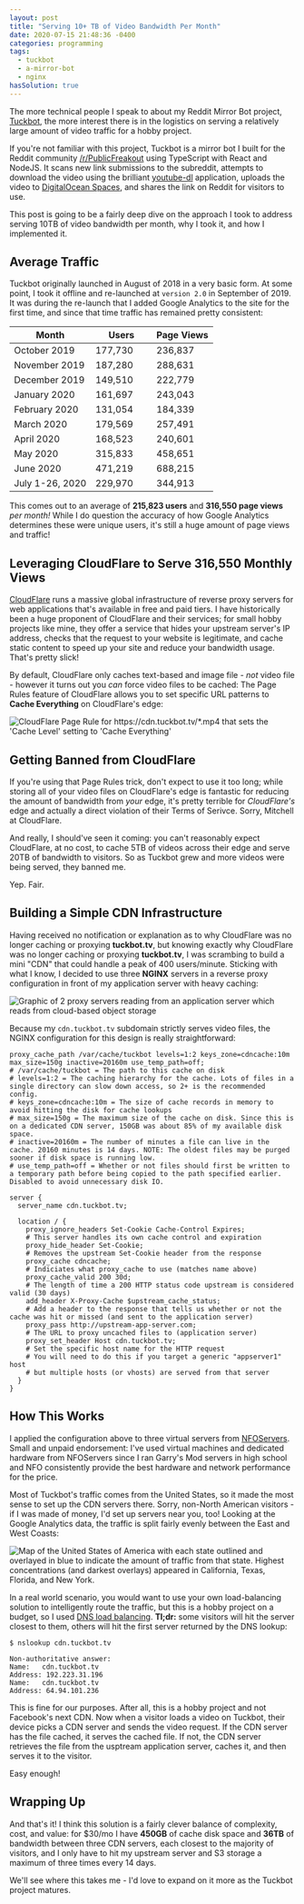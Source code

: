 ```yaml
---
layout: post
title: "Serving 10+ TB of Video Bandwidth Per Month"
date: 2020-07-15 21:48:36 -0400
categories: programming
tags:
  - tuckbot
  - a-mirror-bot
  - nginx
hasSolution: true
---
```


The more technical people I speak to about my Reddit Mirror Bot project, [Tuckbot](https://github.com/kyleratti/tuckbot-downloader), the more interest there is in the logistics on serving a relatively large amount of video traffic for a hobby project.

If you're not familiar with this project, Tuckbot is a mirror bot I built for the Reddit community [/r/PublicFreakout](https://reddit.com/r/PublicFreakout) using TypeScript with React and NodeJS. It scans new link submissions to the subreddit, attempts to download the video using the brilliant [youtube-dl](https://youtube-dl.org/) application, uploads the video to [DigitalOcean Spaces](https://www.digitalocean.com/products/spaces/), and shares the link on Reddit for visitors to use.

This post is going to be a fairly deep dive on the approach I took to address serving 10TB of video bandwidth per month, why I took it, and how I implemented it.

## Average Traffic

Tuckbot originally launched in August of 2018 in a very basic form. At some point, I took it offline and re-launched at `version 2.0` in September of 2019. It was during the re-launch that I added Google Analytics to the site for the first time, and since that time traffic has remained pretty consistent:

<table style="max-width: 500px">
  <thead>
    <tr>
      <th style="width: 40%">Month</th>
      <th style="width: 30%">Users</th>
      <th style="width: 30%">Page Views</th>
    </tr>
  </thead>
  <tbody>
    <tr>
      <td>October 2019</td>
      <td class="rightAlign">177,730</td>
      <td class="rightAlign">236,837</td>
    </tr>
    <tr>
      <td>November 2019</td>
      <td class="rightAlign">187,280</td>
      <td class="rightAlign">288,631</td>
    </tr>
    <tr>
      <td>December 2019</td>
      <td class="rightAlign">149,510</td>
      <td class="rightAlign">222,779</td>
    </tr>
    <tr>
      <td>January 2020</td>
      <td class="rightAlign">161,697</td>
      <td class="rightAlign">243,043</td>
    </tr>
    <tr>
      <td>February 2020</td>
      <td class="rightAlign">131,054</td>
      <td class="rightAlign">184,339</td>
    </tr>
    <tr>
      <td>March 2020</td>
      <td class="rightAlign">179,569</td>
      <td class="rightAlign">257,491</td>
    </tr>
    <tr>
      <td>April 2020</td>
      <td class="rightAlign">168,523</td>
      <td class="rightAlign">240,601</td>
    </tr>
    <tr>
      <td>May 2020</td>
      <td class="rightAlign">315,833</td>
      <td class="rightAlign">458,651</td>
    </tr>
    <tr>
      <td>June 2020</td>
      <td class="rightAlign">471,219</td>
      <td class="rightAlign">688,215</td>
    </tr>
    <tr>
      <td>July 1-26, 2020</td>
      <td class="rightAlign">229,970</td>
      <td class="rightAlign">344,913</td>
    </tr>
  </tbody>
</table>

This comes out to an average of **215,823 users** and **316,550 page views** _per month!_ While I do question the accuracy of how Google Analytics determines these were unique users, it's still a huge amount of page views and traffic!

## Leveraging CloudFlare to Serve 316,550 Monthly Views

[CloudFlare](https://cloudflare.com/) runs a massive global infrastructure of reverse proxy servers for web applications that's available in free and paid tiers. I have historically been a huge proponent of CloudFlare and their services; for small hobby projects like mine, they offer a service that hides your upstream server's IP address, checks that the request to your website is legitimate, and cache static content to speed up your site and reduce your bandwidth usage. That's pretty slick!

By default, CloudFlare only caches text-based and image file - _not_ video file - however it turns out you _can_ force video files to be cached: The Page Rules feature of CloudFlare allows you to set specific URL patterns to **Cache Everything** on CloudFlare's edge:

<img src="/assets/2020-07-15-reddit-mirror-bot-cdn/img/cloudflare-pagerule.png" alt="CloudFlare Page Rule for https://cdn.tuckbot.tv/*.mp4 that sets the 'Cache Level' setting to 'Cache Everything'" />

## Getting Banned from CloudFlare

If you're using that Page Rules trick, don't expect to use it too long; while storing all of your video files on CloudFlare's edge is fantastic for reducing the amount of bandwidth from _your_ edge, it's pretty terrible for _CloudFlare's_ edge and actually a direct violation of their Terms of Serivce. Sorry, Mitchell at CloudFlare.

And really, I should've seen it coming: you can't reasonably expect CloudFlare, at no cost, to cache 5TB of videos across their edge and serve 20TB of bandwidth to visitors. So as Tuckbot grew and more videos were being served, they banned me.

Yep. Fair.

<h2 id="solution">Building a Simple CDN Infrastructure</h2>

Having received no notification or explanation as to why CloudFlare was no longer caching or proxying **tuckbot.tv**, but knowing exactly why CloudFlare was no longer caching or proxying **tuckbot.tv**, I was scrambing to build a mini "CDN" that could handle a peak of 400 users/minute. Sticking with what I know, I decided to use three **NGINX** servers in a reverse proxy configuration in front of my application server with heavy caching:

<img src="/assets/2020-07-15-reddit-mirror-bot-cdn/img/tuckbot-cdn.svg" alt="Graphic of 2 proxy servers reading from an application server which reads from cloud-based object storage" />

Because my `cdn.tuckbot.tv` subdomain strictly serves video files, the NGINX configuration for this design is really straightforward:

```nginx
proxy_cache_path /var/cache/tuckbot levels=1:2 keys_zone=cdncache:10m max_size=150g inactive=20160m use_temp_path=off;
# /var/cache/tuckbot = The path to this cache on disk
# levels=1:2 = The caching hierarchy for the cache. Lots of files in a single directory can slow down access, so 2+ is the recommended config.
# keys_zone=cdncache:10m = The size of cache records in memory to avoid hitting the disk for cache lookups
# max_size=150g = The maximum size of the cache on disk. Since this is on a dedicated CDN server, 150GB was about 85% of my available disk space.
# inactive=20160m = The number of minutes a file can live in the cache. 20160 minutes is 14 days. NOTE: The oldest files may be purged sooner if disk space is running low.
# use_temp_path=off = Whether or not files should first be written to a temporary path before being copied to the path specified earlier. Disabled to avoid unnecessary disk IO.

server {
  server_name cdn.tuckbot.tv;

  location / {
    proxy_ignore_headers Set-Cookie Cache-Control Expires;
    # This server handles its own cache control and expiration
    proxy_hide_header Set-Cookie;
    # Removes the upstream Set-Cookie header from the response
    proxy_cache cdncache;
    # Indiciates what proxy_cache to use (matches name above)
    proxy_cache_valid 200 30d;
    # The length of time a 200 HTTP status code upstream is considered valid (30 days)
    add_header X-Proxy-Cache $upstream_cache_status;
    # Add a header to the response that tells us whether or not the cache was hit or missed (and sent to the application server)
    proxy_pass http://upstream-app-server.com;
    # The URL to proxy uncached files to (application server)
    proxy_set_header Host cdn.tuckbot.tv;
    # Set the specific host name for the HTTP request
    # You will need to do this if you target a generic "appserver1" host
    # but multiple hosts (or vhosts) are served from that server
  }
}
```

## How This Works

I applied the configuration above to three virtual servers from [NFOServers](https://www.nfoservers.com/virtual-dedicated-private-server-rentals.php). Small and unpaid endorsement: I've used virtual machines and dedicated hardware from NFOServers since I ran Garry's Mod servers in high school and NFO consistently provide the best hardware and network performance for the price.

Most of Tuckbot's traffic comes from the United States, so it made the most sense to set up the CDN servers there. Sorry, non-North American visitors - if I was made of money, I'd set up servers near you, too! Looking at the Google Analytics data, the traffic is split fairly evenly between the East and West Coasts:

<img src="/assets/2020-07-15-reddit-mirror-bot-cdn/img/tuckbot-june-traffic.png" alt= "Map of the United States of America with each state outlined and overlayed in blue to indicate the amount of traffic from that state. Highest concentrations (and darkest overlays) appeared in California, Texas, Florida, and New York." />

In a real world scenario, you would want to use your own load-balancing solution to intelligently route the traffic, but this is a hobby project on a budget, so I used [DNS load balancing](https://serverfault.com/a/102882). **Tl;dr:** some visitors will hit the server closest to them, others will hit the first server returned by the DNS lookup:

```shell_session
$ nslookup cdn.tuckbot.tv

Non-authoritative answer:
Name:   cdn.tuckbot.tv
Address: 192.223.31.196
Name:   cdn.tuckbot.tv
Address: 64.94.101.236
```

This is fine for our purposes. After all, this is a hobby project and not Facebook's next CDN. Now when a visitor loads a video on Tuckbot, their device picks a CDN server and sends the video request. If the CDN server has the file cached, it serves the cached file. If not, the CDN server retrieves the file from the usptream application server, caches it, and then serves it to the visitor.

Easy enough!

## Wrapping Up

And that's it! I think this solution is a fairly clever balance of complexity, cost, and value: for \$30/mo I have **450GB** of cache disk space and **36TB** of bandwidth between three CDN servers, each closest to the majority of visitors, and I only have to hit my upstream server and S3 storage a maximum of three times every 14 days.

We'll see where this takes me - I'd love to expand on it more as the Tuckbot project matures.
